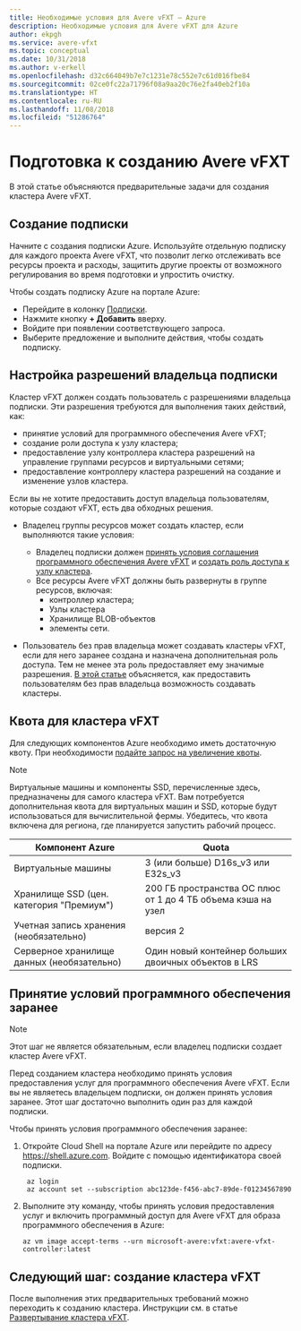 ```yaml
---
title: Необходимые условия для Avere vFXT — Azure
description: Необходимые условия для Avere vFXT для Azure
author: ekpgh
ms.service: avere-vfxt
ms.topic: conceptual
ms.date: 10/31/2018
ms.author: v-erkell
ms.openlocfilehash: d32c664049b7e7c1231e78c552e7c61d016fbe84
ms.sourcegitcommit: 02ce0fc22a71796f08a9aa20c76e2fa40eb2f10a
ms.translationtype: HT
ms.contentlocale: ru-RU
ms.lasthandoff: 11/08/2018
ms.locfileid: "51286764"
---
```

# <a name="prepare-to-create-the-avere-vfxt"></a>Подготовка к созданию Avere vFXT

В этой статье объясняются предварительные задачи для создания кластера Avere vFXT.

## <a name="create-a-new-subscription"></a>Создание подписки

Начните с создания подписки Azure. Используйте отдельную подписку для каждого проекта Avere vFXT, что позволит легко отслеживать все ресурсы проекта и расходы, защитить другие проекты от возможного регулирования во время подготовки и упростить очистку.  

Чтобы создать подписку Azure на портале Azure:

* Перейдите в колонку [Подписки](https://ms.portal.azure.com/#blade/Microsoft_Azure_Billing/SubscriptionsBlade).
* Нажмите кнопку **+ Добавить** вверху.
* Войдите при появлении соответствующего запроса.
* Выберите предложение и выполните действия, чтобы создать подписку.

## <a name="configure-subscription-owner-permissions"></a>Настройка разрешений владельца подписки

Кластер vFXT должен создать пользователь с разрешениями владельца подписки. Эти разрешения требуются для выполнения таких действий, как:

* принятие условий для программного обеспечения Avere vFXT;
* создание роли доступа к узлу кластера;
* предоставление узлу контроллера кластера разрешений на управление группами ресурсов и виртуальными сетями; 
* предоставление контроллеру кластера разрешений на создание и изменение узлов кластера. 

Если вы не хотите предоставить доступ владельца пользователям, которые создают vFXT, есть два обходных решения.

* Владелец группы ресурсов может создать кластер, если выполняются такие условия:

  * Владелец подписки должен [принять условия соглашения программного обеспечения Avere vFXT](#accept-software-terms-in-advance) и [создать роль доступа к узлу кластера](avere-vfxt-deploy.md#create-the-cluster-node-access-role).
  * Все ресурсы Avere vFXT должны быть развернуты в группе ресурсов, включая:
    * контроллер кластера;
    * Узлы кластера
    * Хранилище BLOB-объектов
    * элементы сети.
 
* Пользователь без прав владельца может создавать кластеры vFXT, если для него заранее создана и назначена дополнительная роль доступа. Тем не менее эта роль предоставляет ему значимые разрешения. [В этой статье](avere-vfxt-non-owner.md) объясняется, как предоставить пользователям без прав владельца возможность создавать кластеры.

## <a name="quota-for-the-vfxt-cluster"></a>Квота для кластера vFXT

Для следующих компонентов Azure необходимо иметь достаточную квоту. При необходимости [подайте запрос на увеличение квоты](https://docs.microsoft.com/azure/azure-supportability/resource-manager-core-quotas-request).

> [!NOTE]
> Виртуальные машины и компоненты SSD, перечисленные здесь, предназначены для самого кластера vFXT. Вам потребуется дополнительная квота для виртуальных машин и SSD, которые будут использоваться для вычислительной фермы.  Убедитесь, что квота включена для региона, где планируется запустить рабочий процесс.

|Компонент Azure|Quota|
|----------|-----------|
|Виртуальные машины|3 (или больше) D16s_v3 или E32s_v3|
|Хранилище SSD (цен. категория "Премиум")|200 ГБ пространства ОС плюс от 1 до 4 ТБ объема кэша на узел |
|Учетная запись хранения (необязательно) |версия 2|
|Серверное хранилище данных (необязательно) |Один новый контейнер больших двоичных объектов в LRS |

## <a name="accept-software-terms-in-advance"></a>Принятие условий программного обеспечения заранее

> [!NOTE] 
> Этот шаг не является обязательным, если владелец подписки создает кластер Avere vFXT.

Перед созданием кластера необходимо принять условия предоставления услуг для программного обеспечения Avere vFXT. Если вы не являетесь владельцем подписки, он должен принять условия заранее. Этот шаг достаточно выполнить один раз для каждой подписки.

Чтобы принять условия программного обеспечения заранее: 

1. Откройте Cloud Shell на портале Azure или перейдите по адресу <https://shell.azure.com>. Войдите с помощью идентификатора своей подписки.

   ```azurecli
    az login
    az account set --subscription abc123de-f456-abc7-89de-f01234567890
   ```

1. Выполните эту команду, чтобы принять условия предоставления услуг и включить программный доступ для Avere vFXT для образа программного обеспечения в Azure: 

   ```azurecli
   az vm image accept-terms --urn microsoft-avere:vfxt:avere-vfxt-controller:latest
   ```

## <a name="next-step-create-the-vfxt-cluster"></a>Следующий шаг: создание кластера vFXT

После выполнения этих предварительных требований можно переходить к созданию кластера. Инструкции см. в статье [Развертывание кластера vFXT](avere-vfxt-deploy.md).